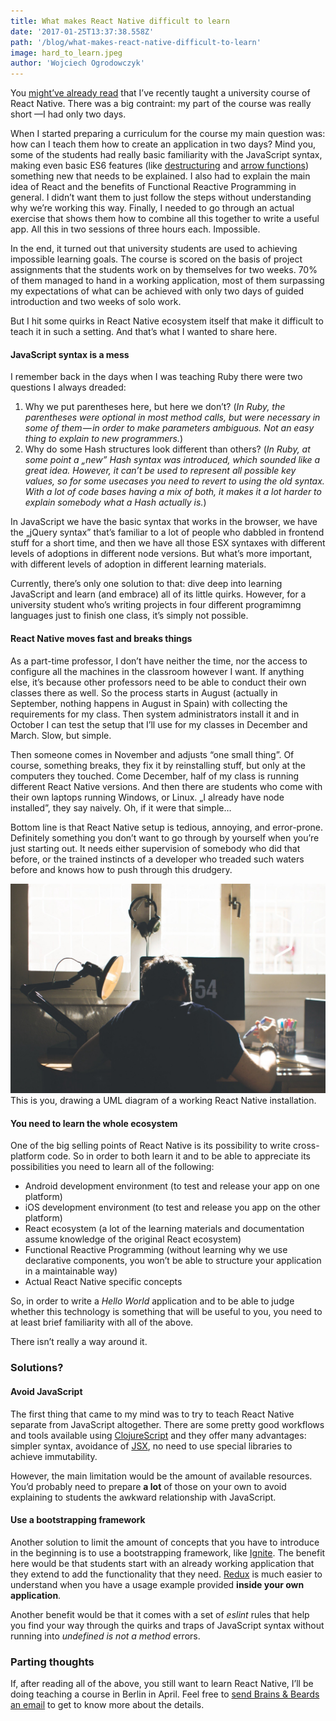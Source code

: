 ```yaml
---
title: What makes React Native difficult to learn
date: '2017-01-25T13:37:38.558Z'
path: '/blog/what-makes-react-native-difficult-to-learn'
image: hard_to_learn.jpeg
author: 'Wojciech Ogrodowczyk'
---
```


You [might’ve already read](/blog/should-you-learn-react-native) that I’ve recently taught a university course of React Native. There was a big contraint: my part of the course was really short —I had only two days.

When I started preparing a curriculum for the course my main question was: how can I teach them how to create an application in two days? Mind you, some of the students had really basic familiarity with the JavaScript syntax, making even basic ES6 features (like [destructuring](https://hacks.mozilla.org/2015/05/es6-in-depth-destructuring/) and [arrow functions](https://hacks.mozilla.org/2015/06/es6-in-depth-arrow-functions/)) something new that needs to be explained. I also had to explain the main idea of React and the benefits of Functional Reactive Programming in general. I didn’t want them to just follow the steps without understanding why we’re working this way. Finally, I needed to go through an actual exercise that shows them how to combine all this together to write a useful app. All this in two sessions of three hours each. Impossible.

In the end, it turned out that university students are used to achieving impossible learning goals. The course is scored on the basis of project assignments that the students work on by themselves for two weeks. 70% of them managed to hand in a working application, most of them surpassing my expectations of what can be achieved with only two days of guided introduction and two weeks of solo work.

But I hit some quirks in React Native ecosystem itself that make it difficult to teach it in such a setting. And that’s what I wanted to share here.

#### JavaScript syntax is a mess

I remember back in the days when I was teaching Ruby there were two questions I always dreaded:

1.  Why we put parentheses here, but here we don’t? (_In Ruby, the parentheses were optional in most method calls, but were necessary in some of them — in order to make parameters ambiguous. Not an easy thing to explain to new programmers._)
2.  Why do some Hash structures look different than others? (_In Ruby, at some point a „new” Hash syntax was introduced, which sounded like a great idea. However, it can’t be used to represent all possible key values, so for some usecases you need to revert to using the old syntax. With a lot of code bases having a mix of both, it makes it a lot harder to explain somebody what a Hash actually is._)

In JavaScript we have the basic syntax that works in the browser, we have the „jQuery syntax” that’s familiar to a lot of people who dabbled in frontend stuff for a short time, and then we have all those ESX syntaxes with different levels of adoptions in different node versions. But what’s more important, with different levels of adoption in different learning materials.

Currently, there’s only one solution to that: dive deep into learning JavaScript and learn (and embrace) all of its little quirks. However, for a university student who’s writing projects in four different programimng languages just to finish one class, it’s simply not possible.

#### React Native moves fast and breaks things

As a part-time professor, I don’t have neither the time, nor the access to configure all the machines in the classroom however I want. If anything else, it’s because other professors need to be able to conduct their own classes there as well. So the process starts in August (actually in September, nothing happens in August in Spain) with collecting the requirements for my class. Then system administrators install it and in October I can test the setup that I’ll use for my classes in December and March. Slow, but simple.

Then someone comes in November and adjusts “one small thing”. Of course, something breaks, they fix it by reinstalling stuff, but only at the computers they touched. Come December, half of my class is running different React Native versions. And then there are students who come with their own laptops running Windows, or Linux. „I already have node installed”, they say naively. Oh, if it were that simple…

Bottom line is that React Native setup is tedious, annoying, and error-prone. Definitely something you don’t want to go through by yourself when you’re just starting out. It needs either supervision of somebody who did that before, or the trained instincts of a developer who treaded such waters before and knows how to push through this drudgery.

![This is you, drawing a UML diagram of a working React Native installation.](hard_to_learn.jpeg)
This is you, drawing a UML diagram of a working React Native installation.

#### You need to learn the whole ecosystem

One of the big selling points of React Native is its possibility to write cross-platform code. So in order to both learn it and to be able to appreciate its possibilities you need to learn all of the following:

- Android development environment (to test and release your app on one platform)
- iOS development environment (to test and release you app on the other platform)
- React ecosystem (a lot of the learning materials and documentation assume knowledge of the original React ecosystem)
- Functional Reactive Programming (without learning why we use declarative components, you won’t be able to structure your application in a maintainable way)
- Actual React Native specific concepts

So, in order to write a _Hello World_ application and to be able to judge whether this technology is something that will be useful to you, you need to at least brief familiarity with all of the above.

There isn’t really a way around it.

### Solutions?

#### Avoid JavaScript

The first thing that came to my mind was to try to teach React Native separate from JavaScript altogether. There are some pretty good workflows and tools available using [ClojureScript](http://clojurescript.org/) and they offer many advantages: simpler syntax, avoidance of [JSX](https://facebook.github.io/react/docs/jsx-in-depth.html), no need to use special libraries to achieve immutability.

However, the main limitation would be the amount of available resources. You’d probably need to prepare **a lot** of those on your own to avoid explaining to students the awkward relationship with JavaScript.

#### Use a bootstrapping framework

Another solution to limit the amount of concepts that you have to introduce in the beginning is to use a bootstrapping framework, like [Ignite](https://github.com/infinitered/ignite). The benefit here would be that students start with an already working application that they extend to add the functionality that they need. [Redux](https://github.com/reactjs/redux) is much easier to understand when you have a usage example provided **inside your own application**.

Another benefit would be that it comes with a set of _eslint_ rules that help you find your way through the quirks and traps of JavaScript syntax without running into _undefined is not a method_ errors.

### Parting thoughts

If, after reading all of the above, you still want to learn React Native, I’ll be doing teaching a course in Berlin in April. Feel free to [send Brains & Beards an email](http://smile@brainsandbeards.com) to get to know more about the details.
